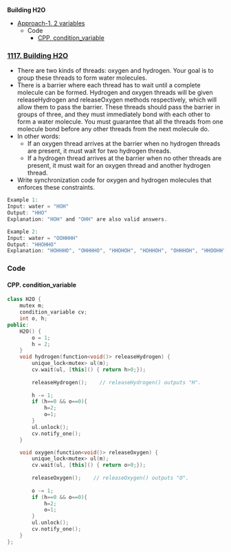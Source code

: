 **Building H2O**
- [Approach-1. 2 variables](#a1)
  - Code
    - [CPP, condition_variable](#cpp)



### [1117. Building H2O](https://leetcode.com/problems/building-h2o/description/)
- There are two kinds of threads: oxygen and hydrogen. Your goal is to group these threads to form water molecules.
- There is a barrier where each thread has to wait until a complete molecule can be formed. Hydrogen and oxygen threads will be given releaseHydrogen and releaseOxygen methods respectively, which will allow them to pass the barrier. These threads should pass the barrier in groups of three, and they must immediately bond with each other to form a water molecule. You must guarantee that all the threads from one molecule bond before any other threads from the next molecule do.
- In other words:
  - If an oxygen thread arrives at the barrier when no hydrogen threads are present, it must wait for two hydrogen threads.
  - If a hydrogen thread arrives at the barrier when no other threads are present, it must wait for an oxygen thread and another hydrogen thread.
- Write synchronization code for oxygen and hydrogen molecules that enforces these constraints.
```c
Example 1:
Input: water = "HOH"
Output: "HHO"
Explanation: "HOH" and "OHH" are also valid answers.

Example 2:
Input: water = "OOHHHH"
Output: "HHOHHO"
Explanation: "HOHHHO", "OHHHHO", "HHOHOH", "HOHHOH", "OHHHOH", "HHOOHH", "HOHOHH" and "OHHOHH" are also valid answers.
```

### Code
<a name=cpp></a>
#### CPP. condition_variable
```cpp
class H2O {
    mutex m;
    condition_variable cv;
    int o, h;
public:
    H2O() {
        o = 1;
        h = 2;
    }
    void hydrogen(function<void()> releaseHydrogen) {
        unique_lock<mutex> ul(m);
        cv.wait(ul, [this]() { return h>0;});
         
        releaseHydrogen();    // releaseHydrogen() outputs "H".
        
        h -= 1;
        if (h==0 && o==0){
            h=2;
            o=1;
        }
        ul.unlock();
        cv.notify_one();
    }

    void oxygen(function<void()> releaseOxygen) {
        unique_lock<mutex> ul(m);
        cv.wait(ul, [this]() { return o>0;});
         
        releaseOxygen();    // releaseOxygen() outputs "O".
        
        o -= 1;
        if (h==0 && o==0){
            h=2;
            o=1;
        }
        ul.unlock();
        cv.notify_one();
    }
};
```
